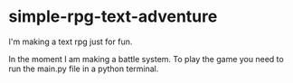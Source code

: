 # simple-rpg-text-adventure
I'm making a text rpg just for fun.

In the moment I am making a battle system.
To play the game you need to run the main.py file in a python terminal.
